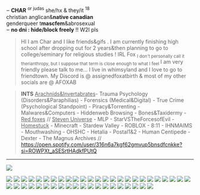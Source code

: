 ⏖  **CHAR** <sup>or judas</sup>  she/hx & they/it  <sup>18</sup>  
christian anglican&**native canadian**   
genderqueer t**mascfem**&abrosexual    
⏖ **no dni :  hide/block freely** !! W2I pls

>  HI I am Char and I like friends&gifs . I am currently finishing high school after dropping out for 2 years&then planning to go to college/seminary for religious studies ! IRL Fox <sub>I don't personally call it therianthropy, but I suppose that term is close enough to what I feel </sub> I am very friendly please talk to me... I live in whimsyland and I love to go to friendtown. My Discord is @ assignedfoxatbirth & most of my other socials are @ AFOXAB

> **INTS** <ins>Arachnids&Invertabrates</ins>- Trauma Psychology (Disorders&Paraphilias) - Forensics (Medical&Digital) - True Crime (Psychological Standpoint) - Piracy&Torrenting - Malwares&Computers - Hiddenweb Browsing - Bones&Taxidermy - <ins>Red foxes</ins> // <ins>Steven Universe</ins> - MLP - StarVSTheForcesofEvil - <ins>Homestuck</ins> - Minecraft - Stardew Valley - ROBLOX - 8:11 - IHNMAIMS - Mouthwashing - OHSHC - Hetalia - Postal1&2 - Human Centipede - Dexter - The Magnus Archives // https://open.spotify.com/user/316n6a7kgf62gmvup5bnsdfcnkke?si=ROWPXt_aSESrtHAdkfPUtQ

---
![](https://64.media.tumblr.com/89b3f07f159521bec5341a6894f9ef49/31b077c47cd92dea-3d/s75x75_c1/7b4b33af4b2b49a36196dd0261c2b77d2b7f8528.pnj)

![](https://64.media.tumblr.com/520bf9138ea3ca14443c425335d7f937/fb9821cba74de91b-c9/s100x200/425b3b47004008a76c02f8c05642bfbf9ae1369f.gifv) ![](https://64.media.tumblr.com/c5bc29a462c0783d11f5275653b6125d/488e05df680b8d93-ac/s100x200/4860519f717c0944b2729dd54f5892b617ba64f9.gifv) ![](https://64.media.tumblr.com/57dea4bcb0a81103c718a86a0df6c1c1/488e05df680b8d93-74/s100x200/e16a01fa60485c64efee85517d2bc9ef9ee31827.pnj) ![](https://64.media.tumblr.com/5015be33ebf274dc08619c31b582e2fc/cfe7884643d3d496-d7/s250x400/3a85ca3e8fd2c11d2b7bc12f1bf2d54584eb368d.pnj) ![](https://64.media.tumblr.com/e1af7d29ad0aa43947a01822e1ad8629/1b925f9587d95c2b-db/s100x200/d3b4b06cc720ffad7e1da53277c6ee2d0e285fbc.gifv) ![](https://64.media.tumblr.com/1f2c5f2382fbe21ef7bf4d04a68250c2/f4ef729f756e4c4b-c7/s100x200/22b289805d0342431ac490098b457a702377b891.pnj) ![](https://64.media.tumblr.com/d57989c3454e87430462f4fc8d04d418/622ae85aa0318f1a-c3/s100x200/4055dcc0e7e496a375db6a57134b65ad9d198092.pnj) ![](https://64.media.tumblr.com/119420bd9092a2ac9daf6e0dcb61b440/fb9821cba74de91b-22/s100x200/b78b777fbaaa4f3a4e0dc3c94f7742e537cf5c84.gifv) ![](https://gifcity.carrd.co/assets/images/gallery131/cfbca487.jpg?v=47652796) ![](https://64.media.tumblr.com/21fe72062aa5f553256f11d2c7b8d646/ebbab8ef169fc070-19/s100x200/e8cba3e9f658dd33c92bc24629613423dda0def0.pnj) ![](https://64.media.tumblr.com/1d3e51942f7d236ad207cafdfce4f45e/b1a413bd901573a8-bb/s100x200/de10bdc7a43e3218d53a4ff950969baa74c0a69c.gifv) ![](https://64.media.tumblr.com/e74d76e4986769c36947659bcd30a53f/b1a413bd901573a8-30/s100x200/13fded1c120950a2d09c592f56796946c01db346.pnj) ![](https://y2k.neocities.org/stamps/tumblr_pbbaqrNazy1xz2nuuo3_100.gif) ![](https://y2k.neocities.org/stamps/tumblr_inline_pe6lvvSuP71v11djx_1280.gif) ![](https://y2k.neocities.org/stamps/ptr%2002.png) ![](https://gligar.neocities.org/ev.gif) ![](https://feign.neocities.org/image/stamp/happy%20pika.gif) ![](https://adriansblinkiecollection.neocities.org/stamps/b33.gif) ![](https://paleking.carrd.co/assets/images/gallery12/3beb25ec.png?v26071698921061) ![](https://64.media.tumblr.com/0a31c2e1d2bcc5df2eb98e31eb2110b1/79d8b316934d24c3-5d/s100x200/4b7c20c8acdb2df5bf732f5200d06af94ae21fbe.gifv) ![](https://64.media.tumblr.com/db8ed209ffe7dbefa1c8f9c18d725c0d/47dba9724143cb2a-83/s100x200/cdc0acedcab3902a5e635516446d01054c64bcbf.jpg) ![](https://64.media.tumblr.com/63a67dc1b9aeb1faac06c412634747fd/f1413ef45abf2485-e1/s100x200/a0eee51e9e9e8a6c5c1bb1dfe2db7321171832e8.gifv) ![](https://64.media.tumblr.com/878e2c2e177a7aa7c5d4b93d666df27f/1772854da6a99e02-97/s100x200/b49d565f871ab7a0dbb310ebc9136242433afdc1.pnj) ![](https://64.media.tumblr.com/db94e883a878ebb4f0aad60b4cff8512/e8c9a5af56d6e4bf-d6/s100x200/4ec28408b4e866e79df595d28823051fa913f5d4.pnj) ![](https://64.media.tumblr.com/1b629a653ac2a6e2d747f0841d4af825/d2d2e653ce9b8f37-d5/s100x200/910b25e34cc1d4cc22bad6763b59aaae7932bf8c.gifv) ![](https://64.media.tumblr.com/b81f76e980d87ecd06a8e41d97fb223d/d83f047cc60dd10e-e8/s250x400/c5dc8ebcc57f49ae52929b51465902c9945243a6.gifv) ![](https://pixelsafari.neocities.org/stamps/umbsylv.gif) ![](https://64.media.tumblr.com/9e74bab37af1649defa87a1df3122beb/39f4f0b3526e9818-9b/s100x200/c0602597a0dea155ac8d7e61b43ba8012821c23a.gifv) ![](https://y2k.neocities.org/stamps/being_childish_stamp_by_creativeness.gif) ![](https://64.media.tumblr.com/c67c70cdcab7bf9925ce28769feb5f24/8c49db604b0f3002-a4/s100x200/2e82471bab3f9d9a8b029c7b3e30cf4594fb5836.gifv) ![](https://64.media.tumblr.com/3e49d889559f1645073906164a752a01/04fe7ae26626f8d8-03/s100x200/d345e62862a02a3400d745c5ae07a6a1d80b9257.gifv) ![](https://64.media.tumblr.com/6ee4ff4df62cdfb062a0f783daf74d5f/8c49db604b0f3002-83/s100x200/b789a3fbf44f433372870798675851f9d61f1dfc.gifv) ![](https://64.media.tumblr.com/17aff7524c789cdfdf70617b0c16262d/ca97eef3152f39fb-5a/s100x200/9d355556908446014951ea825961c48e72c8e287.pnj) ![](https://external-media.spacehey.net/media/skR5DWMKkLCcqf8CaIiTIBflft19cCj9ZMTBUwig9ba0=/https://images-wixmp-ed30a86b8c4ca887773594c2.wixmp.com/f/859c6c3e-f1f0-4db3-8680-7d726bd8c831/d5p3efb-d55ac956-c42b-45bb-aec2-1c3b23d87168.gif?token=eyJ0eXAiOiJKV1QiLCJhbGciOiJIUzI1NiJ9.eyJzdWIiOiJ1cm46YXBwOjdlMGQxODg5ODIyNjQzNzNhNWYwZDQxNWVhMGQyNmUwIiwiaXNzIjoidXJuOmFwcDo3ZTBkMTg4OTgyMjY0MzczYTVmMGQ0MTVlYTBkMjZlMCIsIm9iaiI6W1t7InBhdGgiOiJcL2ZcLzg1OWM2YzNlLWYxZjAtNGRiMy04NjgwLTdkNzI2YmQ4YzgzMVwvZDVwM2VmYi1kNTVhYzk1Ni1jNDJiLTQ1YmItYWVjMi0xYzNiMjNkODcxNjguZ2lmIn1dXSwiYXVkIjpbInVybjpzZXJ2aWNlOmZpbGUuZG93bmxvYWQiXX0.gMFFmItRXtVZiQpBqkjwS2iOE1zxlRfvzhmdOkdgeU0) ![](https://64.media.tumblr.com/cbf583b903cc27c89c2dc7a37b5e7762/a5ba7d31e30ea9fa-cd/s100x200/131611fbc154d5d3d52e7bd603134789740cad2a.gifv) ![](https://64.media.tumblr.com/4dcdd73e6ece687d5e8a15b35414f3d0/842a0f101848943a-7d/s100x200/ce4a6eac6f8a957a48901783d5b614edcdd18b3c.gifv) ![](https://64.media.tumblr.com/0bcf48a5de71f938dd037efd679ef120/777855415a70d283-e4/s100x200/d5529ad060718d1ae95dae94440055c478d448da.pnj) ![](https://64.media.tumblr.com/2a4621cd4aff3f48238c264de2520479/c555c7cacf997dfd-b3/s100x200/ad14d44477da103673dedebb7eb3c119d2121e3a.pnj) ![](https://64.media.tumblr.com/a2647049dea5186783b221482dc14ee8/3a43556672a81415-ab/s100x200/f038105442430ad6921bbdeff5894fb13467984b.gifv) ![](https://64.media.tumblr.com/f2ea1927e09e3db56a03430766e9dad1/90523fee2e2a1218-77/s100x200/5ce9a02eaede856c5521cd20c4dfa6ac92ef82e6.gifv) ![](https://64.media.tumblr.com/44400c93a930ac90b5a9951fa3bf796d/cf3797b2ac8c3dd7-f9/s100x200/eed71e52ef6771b70f902cfa40c33546feccf099.pnj) ![](https://64.media.tumblr.com/f16d6f34c5197023452bdec3ad0a89cd/50a56b6978b4ab91-84/s100x200/ae034d566f26fa2121afc6b70d31c15637e1c6b8.pnj) ![](https://64.media.tumblr.com/585163d5a19ddeffc25f9fd8b3628c1e/47ce1dd0d8ac022a-b5/s100x200/90e4a1a7bce8cdea8ba49616a7ae2d7733edfca8.pnj) ![](https://64.media.tumblr.com/c4d0dce48864b3dd8d811c0770b416d1/dd851ed67dd48774-1c/s100x200/e8a6fdccb11d8719bd11e7f30bb7883309a61d5d.gifv) ![](https://64.media.tumblr.com/7fa569e4372827c04a1ac072fe4ae263/dd851ed67dd48774-f3/s100x200/74a4488230fc596a58711f5885902314e5af6419.gifv)

